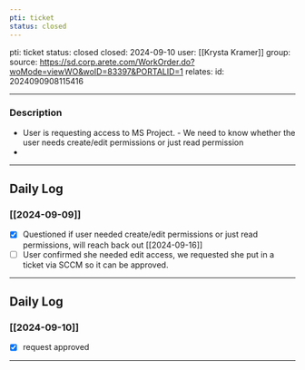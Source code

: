 ```yaml
---
pti: ticket
status: closed
---
```

pti: ticket 
status: closed
closed: 2024-09-10
user: [[Krysta Kramer]]
group: 
source: https://sd.corp.arete.com/WorkOrder.do?woMode=viewWO&woID=83397&PORTALID=1
relates: 
id: 2024090908115416

---
### Description
- User is requesting access to MS Project. 
		- We need to know whether the user needs create/edit permissions or just read permission
-

---
## Daily Log
### [[2024-09-09]]
- [x] Questioned if user needed create/edit permissions or just read permissions, will reach back out [[2024-09-16]]
- [ ] User confirmed she needed edit access, we requested she put in a ticket via SCCM so it can be approved.
---
## Daily Log
### [[2024-09-10]]
- [x] request approved
---








